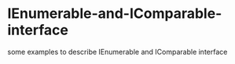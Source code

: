 # IEnumerable-and-IComparable-interface
some examples to describe IEnumerable and IComparable interface
